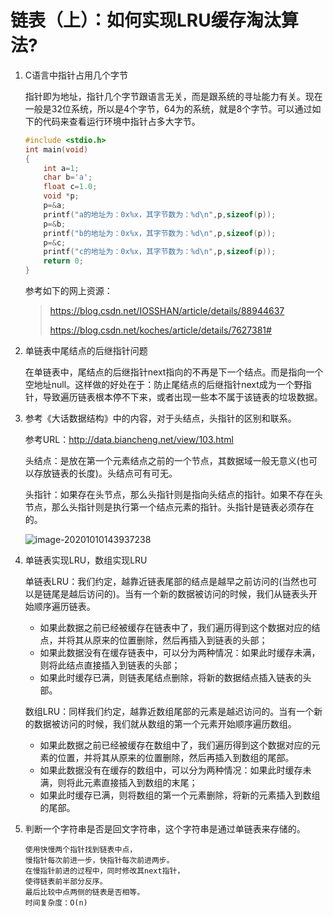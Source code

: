 # 链表（上）：如何实现LRU缓存淘汰算法?
1. C语言中指针占用几个字节

   指针即为地址，指针几个字节跟语言无关，而是跟系统的寻址能力有关。现在一般是32位系统，所以是4个字节，64为的系统，就是8个字节。可以通过如下的代码来查看运行环境中指针占多大字节。

   ``` C++
   #include <stdio.h>   
   int main(void)  
   {  
       int a=1;  
       char b='a';  
       float c=1.0;  
       void *p;  
       p=&a;  
       printf("a的地址为：0x%x，其字节数为：%d\n",p,sizeof(p));  
       p=&b;  
       printf("b的地址为：0x%x，其字节数为：%d\n",p,sizeof(p));  
       p=&c;  
       printf("c的地址为：0x%x，其字节数为：%d\n",p,sizeof(p));  
       return 0;  
   } 
   ```

   参考如下的网上资源：

   > https://blog.csdn.net/IOSSHAN/article/details/88944637
   >
   > https://blog.csdn.net/koches/article/details/7627381#

2. 单链表中尾结点的后继指针问题

   在单链表中，尾结点的后继指针next指向的不再是下一个结点。而是指向一个空地址null。这样做的好处在于：防止尾结点的后继指针next成为一个野指针，导致遍历链表根本停不下来，或者出现一些本不属于该链表的垃圾数据。

3. 参考《大话数据结构》中的内容，对于头结点，头指针的区别和联系。

   参考URL：http://data.biancheng.net/view/103.html

   头结点：是放在第一个元素结点之前的一个节点，其数据域一般无意义(也可以存放链表的长度)。头结点可有可无。

   头指针：如果存在头节点，那么头指针则是指向头结点的指针。如果不存在头节点，那么头指针则是执行第一个结点元素的指针。头指针是链表必须存在的。

   

   ![image-20201010143937238](https://ftp.bmp.ovh/imgs/2020/10/d13c4b566ebd570b.jpg)

4. 单链表实现LRU，数组实现LRU

   单链表LRU：我们约定，越靠近链表尾部的结点是越早之前访问的(当然也可以是链尾是越后访问的)。当有一个新的数据被访问的时候，我们从链表头开始顺序遍历链表。

   * 如果此数据之前已经被缓存在链表中了，我们遍历得到这个数据对应的结点，并将其从原来的位置删除，然后再插入到链表的头部；
   * 如果此数据没有在缓存链表中，可以分为两种情况：如果此时缓存未满，则将此结点直接插入到链表的头部；
   * 如果此时缓存已满，则链表尾结点删除，将新的数据结点插入链表的头部。

   数组LRU：同样我们约定，越靠近数组尾部的元素是越迟访问的。当有一个新的数据被访问的时候，我们就从数组的第一个元素开始顺序遍历数组。

   * 如果此数据之前已经被缓存在数组中了，我们遍历得到这个数据对应的元素的位置，并将其从原来的位置删除，然后再插入到数组的尾部。
   * 如果此数据没有在缓存的数组中，可以分为两种情况：如果此时缓存未满，则将此元素直接插入到数组的末尾；
   * 如果此时缓存已满，则将数组的第一个元素删除，将新的元素插入到数组的尾部。

5. 判断一个字符串是否是回文字符串，这个字符串是通过单链表来存储的。

   ```
   使用快慢两个指针找到链表中点，
   慢指针每次前进一步，快指针每次前进两步。
   在慢指针前进的过程中，同时修改其next指针，
   使得链表前半部分反序。
   最后比较中点两侧的链表是否相等。
   时间复杂度：O(n)
   ```

   
